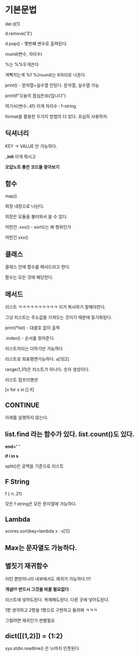 # 기본문법

del d[1]

d.remove(’3’)

d.pop() - 몇번째   변수로 출력된다.

round(변수, 자리수)

%는 %%두개쓴다

개빡치는게 %f %(round)는 6자리로 나온다. 

print() - 문자열+실수열 안된다. 문자열, 실수열 가능

print(f”오늘의 점심은{b}입니다”)

여기서{변수:.4f}  이게 자리수 :  f-string

format을 활용한 두가지 방법이 더 있다. 조심히 사용하자.

## 딕셔너리

KEY → VALUE 만 가능하다.

___init__ 이게 뭐시고

**오답노트  좋은 코드들 찾아보기**

## 함수

map()

외장 내장으로 나뉜다.

외장은 모듈을 불러와서 쓸 수 있다. 

어떤건 .xxx()  - sort()는 왜 행위인가

어떤건 xxx()

## 클래스

클래스 안에 함수를 매서드라고 한다.

함수는 모든 것에 해당한다.

## 메서드

리스트 ㅋㅋㅋㅋㅋㅋㅋㅋㅋㅋ 이거 복사하기 잘해야한다.

그냥 리스트는 주소값을 가져오는 것이기 때문에 동기화된다.

print(*list) - 대괄호 없이 출력

.index() - 순서를 찾아준다.

리스트끼리는 더하기만 가능하다

리스트로 좌표평면가능하다. a[1][2]

range(1,31)은 리스트가 아니다. 숫자 생성이다.

리스트 컴프리핸션

[x for x in [] if]

## CONTINUE

아래를 실행하지 않는다.

## list.find 라는 함수가 있다. list.count()도 있다.

**end=' ‘**

**if i in s**

split()은 공백을 기준으로 리스트

## F String

f { n:.2f}

모든 f string은 모든 문자열에 가능하다.

## Lambda

scores.sort(key=lambda x : x[1])

## Max는 문자열도 가능하다.

## 별짓기 재귀함수

리턴 뿐만아니라 내부에서도 재귀가 가능하다.!!!!

**개념!!! 반드시 그것을 바꿀 필요없다**

리스트에 넣어도된다. 복제해도된다. 다른 곳에 넣어도된다.

1항 생각하고 2항을 1항으로 구현하고 돌려봐 ㅋㅋㅋ

그럴려면 재귀인가 판별필요

## dict([(1,2)]) = {1:2}

sys.stdin.readline() 은 \n까지 인풋된다
